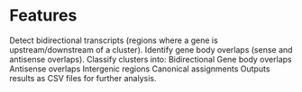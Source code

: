 # Features
Detect bidirectional transcripts (regions where a gene is upstream/downstream of a cluster).
Identify gene body overlaps (sense and antisense overlaps).
Classify clusters into:
Bidirectional
Gene body overlaps
Antisense overlaps
Intergenic regions
Canonical assignments
Outputs results as CSV files for further analysis.
